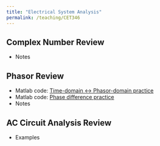 ```yaml
---
title: "Electrical System Analysis"
permalink: /teaching/CET346
---
```



## Complex Number Review
* Notes

## Phasor Review
* Matlab code: [Time-domain <-> Phasor-domain practice](/files/CET346TimeToPhasor.m)
* Matlab code: [Phase difference practice](/files/CET346PhaseDifference.m)
* Notes

## AC Circuit Analysis Review
* Examples


